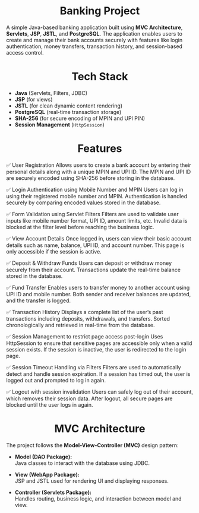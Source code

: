 <h1 align="center">Banking Project</h1>
A simple Java-based banking application built using <b>MVC Architecture</b>, <b>Servlets</b>, <b>JSP</b>, <b>JSTL</b>, and <b>PostgreSQL</b>. The application enables users to create and manage their bank accounts securely with features like login authentication, money transfers, transaction history, and session-based access control.

<h1 align="center">Tech Stack</h1>

- **Java** (Servlets, Filters, JDBC)
- **JSP** (for views)
- **JSTL** (for clean dynamic content rendering)
- **PostgreSQL** (real-time transaction storage)
- **SHA-256** (for secure encoding of MPIN and UPI PIN)
- **Session Management** (`HttpSession`)

<h1 align="center">Features</h1>

✅ User Registration
Allows users to create a bank account by entering their personal details along with a unique MPIN and UPI ID.
The MPIN and UPI ID are securely encoded using SHA-256 before storing in the database.

✅ Login Authentication using Mobile Number and MPIN
Users can log in using their registered mobile number and MPIN.
Authentication is handled securely by comparing encoded values stored in the database.

✅ Form Validation using Servlet Filters
Filters are used to validate user inputs like mobile number format, UPI ID, amount limits, etc.
Invalid data is blocked at the filter level before reaching the business logic.

✅ View Account Details
Once logged in, users can view their basic account details such as name, balance, UPI ID, and account number.
This page is only accessible if the session is active.

✅ Deposit & Withdraw Funds
Users can deposit or withdraw money securely from their account.
Transactions update the real-time balance stored in the database.

✅ Fund Transfer
Enables users to transfer money to another account using UPI ID and mobile number.
Both sender and receiver balances are updated, and the transfer is logged.

✅ Transaction History
Displays a complete list of the user’s past transactions including deposits, withdrawals, and transfers.
Sorted chronologically and retrieved in real-time from the database.

✅ Session Management to restrict page access post-login
Uses HttpSession to ensure that sensitive pages are accessible only when a valid session exists.
If the session is inactive, the user is redirected to the login page.

✅ Session Timeout Handling via Filters
Filters are used to automatically detect and handle session expiration.
If a session has timed out, the user is logged out and prompted to log in again.

✅ Logout with session invalidation
Users can safely log out of their account, which removes their session data.
After logout, all secure pages are blocked until the user logs in again.

<h1 align="center">MVC Architecture</h1>

The project follows the **Model-View-Controller (MVC)** design pattern:

- **Model (DAO Package):**  
  Java classes to interact with the database using JDBC.

- **View (WebApp Package):**  
  JSP and JSTL used for rendering UI and displaying responses.

- **Controller (Servlets Package):**  
  Handles routing, business logic, and interaction between model and view.
